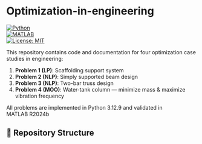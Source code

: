 # Optimization-in-engineering

[![Python](https://img.shields.io/badge/python-3.12.9-blue.svg)](#)  
[![MATLAB](https://img.shields.io/badge/MATLAB-R2024b-red.svg)](#)  
[![License: MIT](https://img.shields.io/badge/license-MIT-green.svg)](#LICENSE)

This repository contains code and documentation for four optimization case studies in engineering:

1. **Problem 1 (LP)**: Scaffolding support system  
2. **Problem 2 (NLP)**: Simply supported beam design  
3. **Problem 3 (NLP)**: Two-bar truss design  
4. **Problem 4 (MOO)**: Water‑tank column — minimize mass & maximize vibration frequency  

All problems are implemented in Python 3.12.9 and validated in MATLAB R2024b

## 📂 Repository Structure

